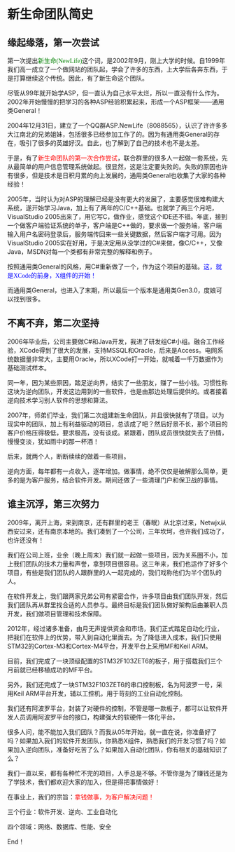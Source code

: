 # 新生命团队简史

## 缘起缘落，第一次尝试

第一次提出<font color=green face="微软雅黑">新生命(NewLife)</font>这个词，是2002年9月，刚上大学的时候。自1999年我们高一成立了一个做网站的团队起，学会了许多的东西，上大学后各奔东西，于是打算继续这个传统。因此，有了新生命这个团队。

尽管从99年就开始学ASP，但一直认为自己水平太烂，所以一直没有什么作为。2002年开始慢慢的把学习的各种ASP经验积累起来，形成一个ASP框架——通用类General！

2004年12月31日，建立了一个QQ群ASP.NewLife（8088565），认识了许许多多大江南北的兄弟姐妹，包括很多已经参加工作了的。因为有通用类General的存在，吸引了很多的英雄好汉。自此，也了解到了自己的技术也不是太差。

于是，有了<font color=red face="微软雅黑">新生命团队的第一次合作尝试</font>，联合群里的很多人一起做一套系统，先从最简单的用户信息管理系统做起。很显然，这是注定要失败的。失败的原因也许有很多，但是技术是日积月累的向上发展的，通用类General也收集了大家的各种经验！

2005年，当时认为对ASP的理解已经是没有更大的发展了，主要感觉很难构建大系统，遂开始学习Java，加上有了两年的C/C++基础。也就学了两三个月吧，VisualStudio 2005出来了，用它写C，做作业，感觉这个IDE还不错。年底，接到一个做客户端验证系统的单子，客户端是C++做的，要求做一个服务端，客户端输入用户名密码登录后，服务端传回来一些关键数据，然后客户端才可用。因为VisualStudio 2005实在好用，于是决定用从没学过的C#来做，像C/C++，又像Java，MSDN对每一个类都有非常完整的解释和例子。

按照通用类General的风格，用C#重新做了一个，作为这个项目的基础。<font color=blue face="微软雅黑">这，就是XCode的前身，X组件的开始！</font>

而通用类General，也进入了末期，所以最后一个版本是通用类Gen3.0，度娘可以找到很多。

## 不离不弃，第二次坚持

2006年毕业后，公司主要做C#和Java开发，我进了研发组C#小组。融合工作经验，XCode得到了很大的发展，支持MSSQL和Oracle，后来是Access。电网系统数据量非常大，主要用Oracle，所以XCode打一开始，就喊着一千万数据作为基础测试样本。

同一年，因为某些原因，踏足逆向界，结实了一些朋友，赚了一些小钱。习惯性称这块为逆向团队，开发这边用到的一些软件，也是由那边处理后提供的。或者接着逆向技术学习别人软件的思想和算法。

2007年，师弟们毕业，我们第二次组建新生命团队，并且很快就有了项目。以为现实中的团队，加上有利益驱动的项目，总该成了吧？然后好景不长，那个项目的客户价格压得极低，要求极高，没有谈成。紧跟着，团队成员很快就失去了热情，慢慢变淡，犹如雨中的那一杯酒！

后来，就两个人，断断续续的做着一些项目。

逆向方面，每年都有一点收入，逐年增加。做事情，绝不仅仅是破解那么简单，更多的是为客户服务，结合软件开发。期间还做了一些清理门户和保卫战的事情。

## 谁主沉浮，第三次努力

2009年，离开上海，来到南京，还有群里的老王（春眠）从北京过来，Netwjx从西安过来，还有南京本地的。我们凑到了一个公司，三年坎坷，也许我们成功了，也许还没有！

我们在公司上班，业余（晚上周末）我们就一起做一些项目，因为关系圈不小，加上我们团队的技术力量和声誉，拿到项目很容易。这三年来，我们也运作了好多个项目，有些是我们团队的人跟群里的人一起完成的，我们戏称他们为半个团队的人。

在软件开发上，我们跟两家兄弟公司有紧密合作，许多项目由我们团队开发，然后我们团队再从群里找合适的人员参与。最终目标是我们团队做好架构后由兼职人员开发，我们做项目管理和技术保障。

2012年，经过诸多准备，由月无声提供资金和市场，我们正式踏足自动化行业，把我们在软件上的优势，带入到自动化里面去。为了降低进入成本，我们只使用STM32的Cortex-M3和Cortex-M4平台，开发平台上采用MF和Keil ARM。

目前，我们完成了一块顶级配置的STM32F103ZET6的板子，用于搭载我们三个月前就已经移植成功的MF平台。

另外，我们还完成了一块STM32F103ZET6的串口控制板，名为阿波罗一号，采用Keil ARM平台开发，辅以工控机，用于苛刻的工业自动化控制。

我们还有阿波罗平台，封装了对硬件的控制，不管是哪一款板子，都可以让软件开发人员调用阿波罗平台的接口，构建强大的软硬件一体化平台。

很多人问，能不能加入我们团队？而我从05年开始，就一直在说，你准备好了吗？如果加入我们的软件开发团队，你熟悉X组件，熟悉我们的开发习惯了吗？如果加入逆向团队，准备好吃苦了么？如果加入自动化团队，你有相关的基础知识了么？

我们一直以来，都有各种忙不完的项目，人手总是不够。不管你是为了赚钱还是为了学技术，我们都欢迎大家的加入，但是得把事情做好！

在事业上，我们的宗旨：<font color=red face="微软雅黑">拿钱做事，为客户解决问题！</font>

三个行业：软件开发、逆向、工业自动化

四个领域：网络、数据库、性能、安全

End！